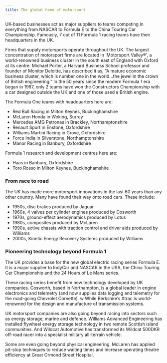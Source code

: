 ```yaml
---
title: The global home of motorsport
---
```

UK-based businesses act as major suppliers to teams competing in everything from NASCAR to Formula E to the China Touring Car Championship. Famously, 7 out of 11 Formula 1 racing teams have their headquarters in the UK.

Firms that supply motorsports operate throughout the UK. The largest concentration of motorsport firms are located in 'Motorsport Valley®', a world-renowned business cluster in the south east of England with Oxford at its centre. Michael Porter, a Harvard Business School professor and founder of Monitor Deloitte, has described it as, “A mature economic business cluster, which is number one in the world…the jewel in the crown of British engineering.” 
In the 50 years since the modern Formula 1 era began in 1967, only 2 teams have won the Constructors Championship with a car designed outside the UK and one of those used a British engine. 

The Formula One teams with headquarters here are: 

- Red Bull Racing in Milton Keynes, Buckinghamshire
- McLaren Honda in Woking, Surrey
- Mercedes AMG Petronas in Brackley, Northamptonshire
- Renault Sport in Enstone, Oxfordshire
- Williams Martini Racing in Grove, Oxfordshire
- Force India in Silverstone, Northamptonshire
- Manor Racing in Banbury, Oxfordshire

Formula 1 research and development centres here are:

- Haas in Banbury, Oxfordshire
- Toro Rosso in Milton Keynes, Buckinghamshire

### From race to road

The UK has made more motorsport innovations in the last 60 years than any other country. Many have found their way onto road cars. These include:


- 1950s, disc brakes produced by Jaguar
- 1960s, 4 valves per cylinder engines produced by Cosworth
- 1970s, ground-effect aerodynamics produced by Lotus
- 1980s, composites produced by McLaren
- 1990s, active chassis with traction control and driver aids produced by Williams
- 2000s, Kinetic Energy Recovery Systems produced by Williams

### Pioneering technology beyond Formula 1

The UK provides a base for the new global electric racing series Formula E. It is a major supplier to IndyCar and NASCAR in the USA, the China Touring Car Championship and the 24 Hours of Le Mans series. 

These racing series benefit from new technology developed by UK companies. Cosworth, based in Northampton, is a global leader in engine electronics and telemetry (and now supplies data logging and telemetry for the road-going Chevrolet Corvette). w While Berkshire’s Xtrac is world-renowned for the design and manufacture of transmission systems. 


UK motorsport companies are also going beyond racing into sectors such as energy storage, marine and defence. Williams Advanced Engineering has installed flywheel energy storage technology in two remote Scottish island communities. And Wildcat Automotive has transformed its Wildcat 500DKR off-road racer into a specialist military all-terrain vehicle.

Some are even going beyond physical engineering. McLaren has applied pit-stop techniques to reduce waiting times and increase operating theatre efficiency at Great Ormond Street Hospital. 


